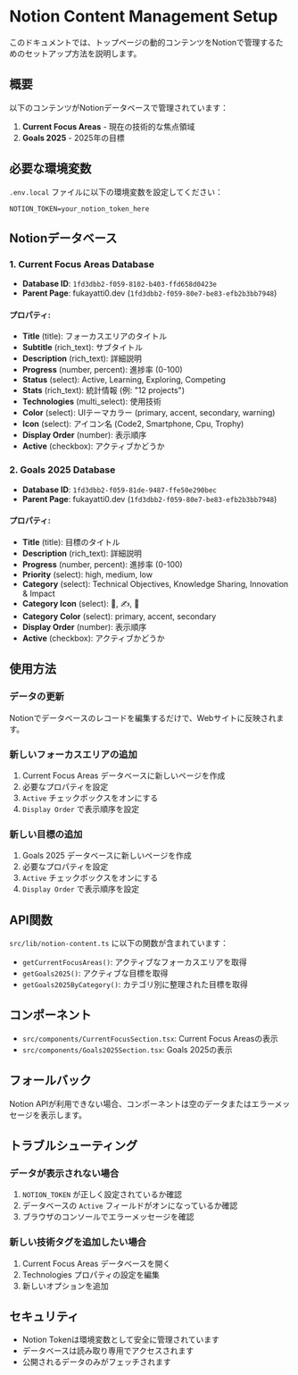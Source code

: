 # Notion Content Management Setup

このドキュメントでは、トップページの動的コンテンツをNotionで管理するためのセットアップ方法を説明します。

## 概要

以下のコンテンツがNotionデータベースで管理されています：

1. **Current Focus Areas** - 現在の技術的な焦点領域
2. **Goals 2025** - 2025年の目標

## 必要な環境変数

`.env.local` ファイルに以下の環境変数を設定してください：

```
NOTION_TOKEN=your_notion_token_here
```

## Notionデータベース

### 1. Current Focus Areas Database

- **Database ID**: `1fd3dbb2-f059-8102-b403-ffd658d0423e`
- **Parent Page**: fukayatti0.dev (`1fd3dbb2-f059-80e7-be83-efb2b3bb7948`)

#### プロパティ:

- **Title** (title): フォーカスエリアのタイトル
- **Subtitle** (rich_text): サブタイトル
- **Description** (rich_text): 詳細説明
- **Progress** (number, percent): 進捗率 (0-100)
- **Status** (select): Active, Learning, Exploring, Competing
- **Stats** (rich_text): 統計情報 (例: "12 projects")
- **Technologies** (multi_select): 使用技術
- **Color** (select): UIテーマカラー (primary, accent, secondary, warning)
- **Icon** (select): アイコン名 (Code2, Smartphone, Cpu, Trophy)
- **Display Order** (number): 表示順序
- **Active** (checkbox): アクティブかどうか

### 2. Goals 2025 Database

- **Database ID**: `1fd3dbb2-f059-81de-9487-ffe50e290bec`
- **Parent Page**: fukayatti0.dev (`1fd3dbb2-f059-80e7-be83-efb2b3bb7948`)

#### プロパティ:

- **Title** (title): 目標のタイトル
- **Description** (rich_text): 詳細説明
- **Progress** (number, percent): 進捗率 (0-100)
- **Priority** (select): high, medium, low
- **Category** (select): Technical Objectives, Knowledge Sharing, Innovation & Impact
- **Category Icon** (select): 🎯, ✍️, 🚀
- **Category Color** (select): primary, accent, secondary
- **Display Order** (number): 表示順序
- **Active** (checkbox): アクティブかどうか

## 使用方法

### データの更新

Notionでデータベースのレコードを編集するだけで、Webサイトに反映されます。

### 新しいフォーカスエリアの追加

1. Current Focus Areas データベースに新しいページを作成
2. 必要なプロパティを設定
3. `Active` チェックボックスをオンにする
4. `Display Order` で表示順序を設定

### 新しい目標の追加

1. Goals 2025 データベースに新しいページを作成
2. 必要なプロパティを設定
3. `Active` チェックボックスをオンにする
4. `Display Order` で表示順序を設定

## API関数

`src/lib/notion-content.ts` に以下の関数が含まれています：

- `getCurrentFocusAreas()`: アクティブなフォーカスエリアを取得
- `getGoals2025()`: アクティブな目標を取得
- `getGoals2025ByCategory()`: カテゴリ別に整理された目標を取得

## コンポーネント

- `src/components/CurrentFocusSection.tsx`: Current Focus Areasの表示
- `src/components/Goals2025Section.tsx`: Goals 2025の表示

## フォールバック

Notion APIが利用できない場合、コンポーネントは空のデータまたはエラーメッセージを表示します。

## トラブルシューティング

### データが表示されない場合

1. `NOTION_TOKEN` が正しく設定されているか確認
2. データベースの `Active` フィールドがオンになっているか確認
3. ブラウザのコンソールでエラーメッセージを確認

### 新しい技術タグを追加したい場合

1. Current Focus Areas データベースを開く
2. Technologies プロパティの設定を編集
3. 新しいオプションを追加

## セキュリティ

- Notion Tokenは環境変数として安全に管理されています
- データベースは読み取り専用でアクセスされます
- 公開されるデータのみがフェッチされます
